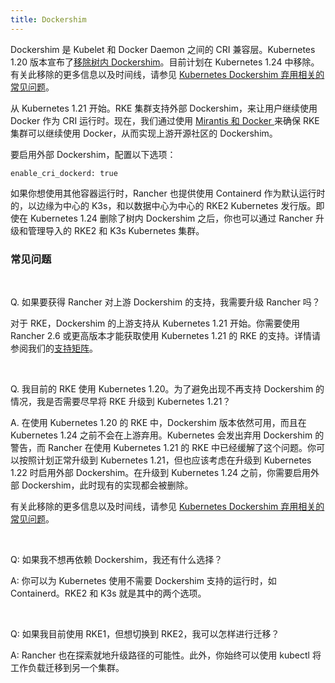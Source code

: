 ```yaml
---
title: Dockershim
---
```


Dockershim 是 Kubelet 和 Docker Daemon 之间的 CRI 兼容层。Kubernetes 1.20 版本宣布了[移除树内 Dockershim](https://kubernetes.io/blog/2020/12/02/dont-panic-kubernetes-and-docker/)。目前计划在 Kubernetes 1.24 中移除。有关此移除的更多信息以及时间线，请参见 [Kubernetes Dockershim 弃用相关的常见问题](https://kubernetes.io/blog/2020/12/02/dockershim-faq/#when-will-dockershim-be-removed)。

从 Kubernetes 1.21 开始。RKE 集群支持外部 Dockershim，来让用户继续使用 Docker 作为 CRI 运行时。现在，我们通过使用 [Mirantis 和 Docker ](https://www.mirantis.com/blog/mirantis-to-take-over-support-of-kubernetes-dockershim-2/) 来确保 RKE 集群可以继续使用 Docker，从而实现上游开源社区的 Dockershim。

要启用外部 Dockershim，配置以下选项：

```
enable_cri_dockerd: true
```

如果你想使用其他容器运行时，Rancher 也提供使用 Containerd 作为默认运行时的，以边缘为中心的 K3s，和以数据中心为中心的 RKE2 Kubernetes 发行版。即使在 Kubernetes 1.24 删除了树内 Dockershim 之后，你也可以通过 Rancher 升级和管理导入的 RKE2 和 K3s Kubernetes 集群。

### 常见问题

<br/>

Q. 如果要获得 Rancher 对上游 Dockershim 的支持，我需要升级 Rancher 吗？

对于 RKE，Dockershim 的上游支持从 Kubernetes 1.21 开始。你需要使用 Rancher 2.6 或更高版本才能获取使用 Kubernetes 1.21 的 RKE 的支持。详情请参阅我们的[支持矩阵](https://rancher.com/support-maintenance-terms/all-supported-versions/rancher-v2.6.0/)。

<br/>

Q. 我目前的 RKE 使用 Kubernetes 1.20。为了避免出现不再支持 Dockershim 的情况，我是否需要尽早将 RKE 升级到 Kubernetes 1.21？

A. 在使用 Kubernetes 1.20 的 RKE 中，Dockershim 版本依然可用，而且在 Kubernetes 1.24 之前不会在上游弃用。Kubernetes 会发出弃用 Dockershim 的警告，而 Rancher 在使用 Kubernetes 1.21 的 RKE 中已经缓解了这个问题。你可以按照计划正常升级到 Kubernetes 1.21，但也应该考虑在升级到 Kubernetes 1.22 时启用外部 Dockershim。在升级到 Kubernetes 1.24 之前，你需要启用外部 Dockershim，此时现有的实现都会被删除。

有关此移除的更多信息以及时间线，请参见 [Kubernetes Dockershim 弃用相关的常见问题](https://kubernetes.io/blog/2020/12/02/dockershim-faq/#when-will-dockershim-be-removed)。

<br/>

Q: 如果我不想再依赖 Dockershim，我还有什么选择？

A: 你可以为 Kubernetes 使用不需要 Dockershim 支持的运行时，如 Containerd。RKE2 和 K3s 就是其中的两个选项。

<br/>

Q: 如果我目前使用 RKE1，但想切换到 RKE2，我可以怎样进行迁移？

A: Rancher 也在探索就地升级路径的可能性。此外，你始终可以使用 kubectl 将工作负载迁移到另一个集群。

<br/>

